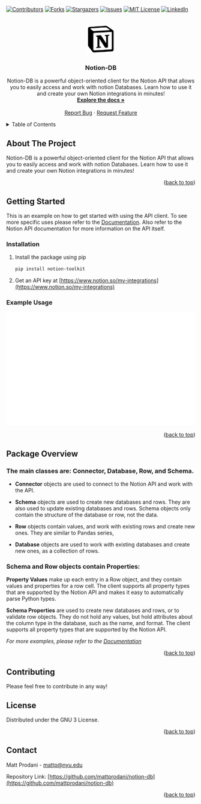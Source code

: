 <!-- Improved compatibility of back to top link: See: https://github.com/othneildrew/Best-README-Template/pull/73 -->
<a name="readme-top"></a>
<!--
*** Thanks for checking out the Best-README-Template. If you have a suggestion
*** that would make this better, please fork the repo and create a pull request
*** or simply open an issue with the tag "enhancement".
*** Don't forget to give the project a star!
*** Thanks again! Now go create something AMAZING! :D
-->



<!-- PROJECT SHIELDS -->
<!--
*** I'm using markdown "reference style" links for readability.
*** Reference links are enclosed in brackets [ ] instead of parentheses ( ).
*** See the bottom of this document for the declaration of the reference variables
*** for contributors-url, forks-url, etc. This is an optional, concise syntax you may use.
*** https://www.markdownguide.org/basic-syntax/#reference-style-links
-->
[![Contributors][contributors-shield]][contributors-url]
[![Forks][forks-shield]][forks-url]
[![Stargazers][stars-shield]][stars-url]
[![Issues][issues-shield]][issues-url]
[![MIT License][license-shield]][license-url]
[![LinkedIn][linkedin-shield]][linkedin-url]



<!-- PROJECT LOGO -->
<br />
<div align="center">
  <a href="https://github.com/mattprodani/notion-db">
    <img src="https://github.com/mattprodani/notion-db/raw/6e881060ffebffbb24fcb6f41262907f3f72219e/assets/notion_logo.png" alt="Logo" width="80" height="80">
  </a>

<h3 align="center">Notion-DB</h3>

  <p align="center">
    Notion-DB is a powerful object-oriented client for the Notion API that allows you to easily access and work with notion Databases. Learn how to use it and create your own Notion integrations in minutes!
    <br />
    <a href="https://notion-db.rtfd.io"><strong>Explore the docs »</strong></a>
    <br />
    <br />
    <!-- <a href="https://github.com/mattprodani/notion-db">View Demo</a> -->
    <!-- · -->
    <a href="https://github.com/mattprodani/notion-db/issues">Report Bug</a>
    ·
    <a href="https://github.com/mattprodani/notion-db/issues">Request Feature</a>
  </p>
</div>



<!-- TABLE OF CONTENTS -->
<details>
  <summary>Table of Contents</summary>
  <ol>
    <li>
      <a href="#about-the-project">About The Project</a>
    </li>
    <li>
      <a href="#getting-started">Getting Started</a>
    </li>
    <li><a href="#usage">Usage</a></li>
    <li><a href="#license">License</a></li>
    <li><a href="#contact">Contact</a></li>
  </ol>
</details>



<!-- ABOUT THE PROJECT -->
## About The Project

<!-- [![Product Name Screen Shot][product-screenshot]](https://example.com) -->
Notion-DB is a powerful object-oriented client for the Notion API that allows you to easily access and work with notion Databases. Learn how to use it and create your own Notion integrations in minutes!

<p align="right">(<a href="#readme-top">back to top</a>)</p>


<!-- GETTING STARTED -->
## Getting Started
This is an example on how to get started with using the API client. To see more specific uses
please refer to the [Documentation](https://notion-db.rtfd.io). Also refer to the Notion API documentation for more information on the API itself.

### Installation

1. Install the package using pip
   ```sh
   pip install notion-toolkit
   ```

2. Get an API key at [https://www.notion.so/my-integrations](https://www.notion.so/my-integrations)


### Example Usage

<img src = "https://github.com/mattprodani/notion-db/raw/6e881060ffebffbb24fcb6f41262907f3f72219e/assets/example_code.svg" height = 300>

<p align="right">(<a href="#readme-top">back to top</a>)</p>

## Package Overview

### The main classes are: **Connector, Database, Row, and Schema**.

- **Connector** objects are used to connect to the Notion API and work with the API.

- **Schema** objects are used to create new databases and rows. They are also used to update existing databases and rows. Schema objects only contain the structure of the database or row, not the data.

- **Row**  objects contain values, and work with existing rows and create new ones. They are similar to Pandas series,

- **Database** objects are used to work with existing databases and create new ones, as a collection of rows.

### Schema and Row objects contain Properties:

**Property Values** make up each entry in a Row object, and they contain values and properties for a row cell. The client supports all property types that are supported by the Notion API and makes it easy to automatically parse Python types.

**Schema Properties** are used to create new databases and rows, or to validate row objects. They do not hold any values, but hold attributes about the column type in the database, such as the name, and format. The client supports all property types that are supported by the Notion API.


_For more examples, please refer to the [Documentation](https://notion-db.rtfd.io)_

<p align="right">(<a href="#readme-top">back to top</a>)</p>

<!-- CONTRIBUTING -->
## Contributing
Please feel free to contribute in any way!



<!-- LICENSE -->
## License

Distributed under the GNU 3 License.

<p align="right">(<a href="#readme-top">back to top</a>)</p>



<!-- CONTACT -->
## Contact

Matt Prodani - mattp@nyu.edu

Repository Link: [https://github.com/mattprodani/notion-db](https://github.com/mattprodani/notion-db)

<p align="right">(<a href="#readme-top">back to top</a>)</p>



<!-- MARKDOWN LINKS & IMAGES -->
<!-- https://www.markdownguide.org/basic-syntax/#reference-style-links -->
[contributors-shield]: https://img.shields.io/github/contributors/mattprodani/notion-db.svg?style=for-the-badge
[contributors-url]: https://github.com/mattprodani/notion-db/graphs/contributors
[forks-shield]: https://img.shields.io/github/forks/mattprodani/notion-db.svg?style=for-the-badge
[forks-url]: https://github.com/mattprodani/notion-db/network/members
[stars-shield]: https://img.shields.io/github/stars/mattprodani/notion-db.svg?style=for-the-badge
[stars-url]: https://github.com/mattprodani/notion-db/stargazers
[issues-shield]: https://img.shields.io/github/issues/mattprodani/notion-db.svg?style=for-the-badge
[issues-url]: https://github.com/mattprodani/notion-db/issues
[license-shield]: https://img.shields.io/github/license/mattprodani/notion-db.svg?style=for-the-badge
[license-url]: https://github.com/mattprodani/notion-db/blob/master/src/LICENSE
[linkedin-shield]: https://img.shields.io/badge/-LinkedIn-black.svg?style=for-the-badge&logo=linkedin&colorB=555
[linkedin-url]: https://linkedin.com/in/mattprodani
[product-screenshot]: images/screenshot.png
[Next.js]: https://img.shields.io/badge/next.js-000000?style=for-the-badge&logo=nextdotjs&logoColor=white
[Next-url]: https://nextjs.org/
[React.js]: https://img.shields.io/badge/React-20232A?style=for-the-badge&logo=react&logoColor=61DAFB
[React-url]: https://reactjs.org/
[Vue.js]: https://img.shields.io/badge/Vue.js-35495E?style=for-the-badge&logo=vuedotjs&logoColor=4FC08D
[Vue-url]: https://vuejs.org/
[Angular.io]: https://img.shields.io/badge/Angular-DD0031?style=for-the-badge&logo=angular&logoColor=white
[Angular-url]: https://angular.io/
[Svelte.dev]: https://img.shields.io/badge/Svelte-4A4A55?style=for-the-badge&logo=svelte&logoColor=FF3E00
[Svelte-url]: https://svelte.dev/
[Laravel.com]: https://img.shields.io/badge/Laravel-FF2D20?style=for-the-badge&logo=laravel&logoColor=white
[Laravel-url]: https://laravel.com
[Bootstrap.com]: https://img.shields.io/badge/Bootstrap-563D7C?style=for-the-badge&logo=bootstrap&logoColor=white
[Bootstrap-url]: https://getbootstrap.com
[JQuery.com]: https://img.shields.io/badge/jQuery-0769AD?style=for-the-badge&logo=jquery&logoColor=white
[JQuery-url]: https://jquery.com 
